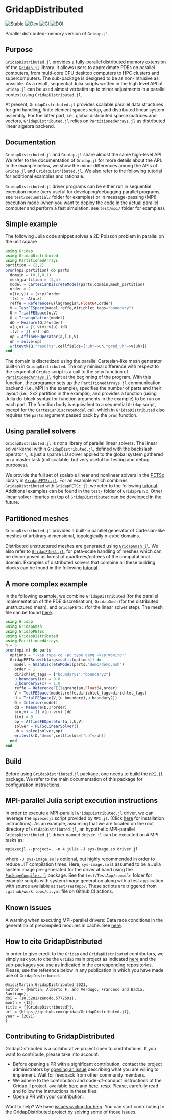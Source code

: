 # GridapDistributed

[![Stable](https://img.shields.io/badge/docs-stable-blue.svg)](https://gridap.github.io/GridapDistributed.jl/stable)
[![Dev](https://img.shields.io/badge/docs-dev-blue.svg)](https://gridap.github.io/GridapDistributed.jl/dev)
![CI](https://github.com/Gridap/GridapDistributed.jl/workflows/CI/badge.svg)
[![DOI](https://zenodo.org/badge/258832236.svg)](https://zenodo.org/badge/latestdoi/258832236)

Parallel distributed-memory version of `Gridap.jl`.

## Purpose

`GridapDistributed.jl` provides a fully-parallel distributed memory extension of the [`Gridap.jl`](https://github.com/gridap/Gridap.jl) library. It allows users to approximate PDEs on parallel computers, from multi-core CPU desktop computers to HPC clusters and supercomputers. The sub-package is designed to be as non-intrusive as possible. As a result, sequential Julia scripts written in the high level API of `Gridap.jl` can be used almost verbatim up to minor adjustments in a parallel context using `GridapDistributed.jl`. 

At present, `GridapDistributed.jl` provides scalable parallel data structures for grid handling,  finite element spaces setup, and distributed linear system assembly. For the latter part, i.e., global distributed sparse matrices and vectors, `GridapDistributed.jl` relies on [`PartitionedArrays.jl`](https://github.com/fverdugo/PartitionedArrays.jl) as distributed linear algebra backend. 

## Documentation

`GridapDistributed.jl` and `Gridap.jl` share almost the same high-level API. We refer to the documentation of `Gridap.jl` for more details about the API. In the example below, we show the minor differences among the APIs of `Gridap.jl` and `GridapDistributed.jl`. We also refer to the following [tutorial](https://gridap.github.io/Tutorials/dev/pages/t016_poisson_distributed/) for additional examples and rationale.

`GridapDistributed.jl` driver programs can be either run in sequential execution mode (very useful for developing/debugging parallel programs, see `test/sequential/` folder for examples) or in message-passing (MPI) execution mode (when you want to deploy the code in the actual parallel computer and perform a fast simulation, see `test/mpi/` folder for examples).

## Simple example

The following Julia code snippet solves a 2D Poisson problem in parallel on the unit square

```julia
using Gridap
using GridapDistributed
using PartitionedArrays
partition = (2,2)
prun(mpi,partition) do parts
  domain = (0,1,0,1)
  mesh_partition = (4,4)
  model = CartesianDiscreteModel(parts,domain,mesh_partition)
  order = 2
  u((x,y)) = (x+y)^order
  f(x) = -Δ(u,x)
  reffe = ReferenceFE(lagrangian,Float64,order)
  V = TestFESpace(model,reffe,dirichlet_tags="boundary")
  U = TrialFESpace(u,V)
  Ω = Triangulation(model)
  dΩ = Measure(Ω,2*order)
  a(u,v) = ∫( ∇(v)⋅∇(u) )dΩ
  l(v) = ∫( v*f )dΩ
  op = AffineFEOperator(a,l,U,V)
  uh = solve(op)
  writevtk(Ω,"results",cellfields=["uh"=>uh,"grad_uh"=>∇(uh)])
end
```
The domain is discretized using the parallel Cartesian-like mesh generator built-in in `GridapDistributed`. The only minimal difference with respect to the sequential `Gridap` script is a call to the `prun` function of [`PartitionedArrays.jl`](https://github.com/fverdugo/PartitionedArrays.jl) right at the beginning of the program. With this function, the programer sets up the `PartitionedArrays.jl` communication backend (i.e., MPI in the example), specifies the number of parts and their layout (i.e., 2x2 partition in the example), and provides a function (using Julia do-block syntax for function arguments in the example) to be run on each part. The function body is equivalent to a sequential `Gridap` script, except for the `CartesianDiscreteModel` call, which in `GridapDistributed` also requires the `parts` argument passed back by the `prun` function.

## Using parallel solvers

`GridapDistributed.jl` is _not_ a library of parallel linear solvers. The linear solver kernel within `GridapDistributed.jl`, defined with the backslash operator `\`, is just a sparse LU solver applied to the global system gathered on a master task (not scalable, but very useful for testing and debug purposes). 

We provide the full set of scalable linear and nonlinear solvers in the [PETSc](https://petsc.org/release/) library in [`GridapPETSc.jl`](https://github.com/gridap/GridapPETSc.jl). For an example which combines `GridapDistributed` with `GridapPETSc.jl`, we refer to the following [tutorial](https://gridap.github.io/Tutorials/dev/pages/t016_poisson_distributed/). Additional examples can be found in the `test/` folder of `GridapPETSc`. Other linear solver libraries on top of `GridapDistributed` can be developed in the future. 

## Partitioned meshes

`GridapDistributed.jl` provides a built-in parallel generator of Cartesian-like meshes of arbitrary-dimensional, topologically n-cube domains. 

Distributed unstructured meshes are generated using [`GridapGmsh.jl`](https://github.com/gridap/GridapGmsh.jl). We also refer to [`GridapP4est.jl`](https://github.com/gridap/GridapP4est.jl), for peta-scale handling of meshes which can be decomposed as forest of quadtrees/octrees of the computational domain. Examples of distributed solvers that combine all these building blocks can be found in the following [tutorial](https://gridap.github.io/Tutorials/dev/pages/t016_poisson_distributed/).



## A more complex example

In the following example, we combine `GridapDistributed` (for the parallel implementation of the PDE discretisation), `GridapGmsh` (for the distributed unstructured mesh), and `GridapPETSc` (for the linear solver step). The mesh file can be found [here](https://github.com/gridap/GridapGmsh.jl/blob/gridap_distributed/demo/demo.msh).

```julia
using Gridap
using GridapGmsh
using GridapPETSc
using GridapDistributed
using PartitionedArrays
n = 6
prun(mpi,n) do parts
  options = "-ksp_type cg -pc_type gamg -ksp_monitor"
  GridapPETSc.with(args=split(options)) do
    model = GmshDiscreteModel(parts,"demo/demo.msh")
    order = 1
    dirichlet_tags = ["boundary1","boundary2"]
    u_boundary1(x) = 0.0
    u_boundary2(x) = 1.0
    reffe = ReferenceFE(lagrangian,Float64,order)
    V = TestFESpace(model,reffe,dirichlet_tags=dirichlet_tags)
    U = TrialFESpace(V,[u_boundary1,u_boundary2])
    Ω = Interior(model)
    dΩ = Measure(Ω,2*order)
    a(u,v) = ∫( ∇(u)⋅∇(v) )dΩ
    l(v) = 0
    op = AffineFEOperator(a,l,U,V)
    solver = PETScLinearSolver()
    uh = solve(solver,op)
    writevtk(Ω,"demo",cellfields=["uh"=>uh])
  end
end
```

## Build 

Before using `GridapDistributed.jl` package, one needs to build the [`MPI.jl`](https://github.com/JuliaParallel/MPI.jl) package. We refer to the main documentation of this package for configuration instructions.

## MPI-parallel Julia script execution instructions

In order to execute a MPI-parallel `GridapDistributed.jl` driver, we can leverage the `mpiexecjl` script provided by `MPI.jl`. (Click [here](https://juliaparallel.github.io/MPI.jl/stable/configuration/#Julia-wrapper-for-mpiexec) for installation instructions). As an example, assuming that we are located on the root directory of `GridapDistributed.jl`,
an hypothetic MPI-parallel `GridapDistributed.jl` driver named `driver.jl` can be executed on 4 MPI tasks as:

```
mpiexecjl --project=. -n 4 julia -J sys-image.so driver.jl
```

where `-J sys-image.so` is optional, but highly recommended in order to reduce JIT compilation times. Here, `sys-image.so` is assumed to be a Julia system image pre-generated for the driver at hand using the [`PackageCompiler.jl`](https://julialang.github.io/PackageCompiler.jl/dev/index.html) package. See the `test/TestApp/compile` folder for example scripts with system image generation along with a test application with source available at `test/TestApp/`. These scripts are triggered from `.github/workflows/ci.yml` file on Github CI actions.

## Known issues

A warning when executing MPI-parallel drivers: Data race conditions in the generation of precompiled modules in cache. See [here](https://juliaparallel.github.io/MPI.jl/stable/knownissues/).

## How to cite GridapDistributed

In order to give credit to the `Gridap` and `GridapDistributed` contributors, we simply ask you to cite the `Gridap` main project as indicated [here](https://github.com/gridap/Gridap.jl#how-to-cite-gridap) and the sub-packages you use as indicated in the corresponding repositories. Please, use the reference below in any publication in which you have made use of `GridapDistributed`:

```
@misc{Martin_GridapDistributed_2021,
author = {Martin, Alberto F. and Verdugo, Francesc and Badia, Santiago},
doi = {10.5281/zenodo.5772591},
month = {12},
title = {{GridapDistributed}},
url = {https://github.com/gridap/GridapDistributed.jl},
year = {2021}
}
```

## Contributing to GridapDistributed

GridapDistributed is a collaborative project open to contributions. If you want to contribute, please take into account:

  - Before opening a PR with a significant contribution, contact the project administrators by [opening an issue](https://github.com/gridap/GridapDistributed.jl/issues/new) describing what you are willing to implement. Wait for feedback from other community members.
  - We adhere to the contribution and code-of-conduct instructions of the Gridap.jl project, available [here](https://github.com/gridap/Gridap.jl/blob/master/CONTRIBUTING.md) and [here](https://github.com/gridap/Gridap.jl/blob/master/CODE_OF_CONDUCT.md), resp.  Please, carefully read and follow the instructions in these files.
  - Open a PR with your contribution.

Want to help? We have [issues waiting for help](https://github.com/gridap/GridapDistributed.jl/labels/help%20wanted). You can start contributing to the GridapDistributed project by solving some of those issues.
